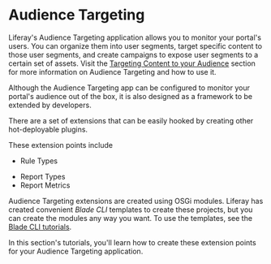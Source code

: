 # Audience Targeting [](id=audience-targeting)

Liferay's Audience Targeting application allows you to monitor your portal's
users. You can organize them into user segments, target specific content to
those user segments, and create campaigns to expose user segments to a certain
set of assets. Visit the
[Targeting Content to your Audience](/discover/portal/-/knowledge_base/7-0/targeting-content-to-your-audience)
section for more information on Audience Targeting and how to use it.

Although the Audience Targeting app can be configured to monitor your portal's
audience out of the box, it is also designed as a framework to be extended by
developers.

There are a set of extensions that can be easily hooked by creating other
hot-deployable plugins. 

These extension points include

* Rule Types
<!-- * Rules Engine -->
* Report Types
* Report Metrics

Audience Targeting extensions are created using OSGi modules. Liferay has
created convenient *Blade CLI* templates to create these projects, but you can
create the modules any way you want. To use the templates, see the
[Blade CLI tutorials](/develop/tutorials/-/knowledge_base/7-0/blade-cli).

In this section's tutorials, you'll learn how to create these extension points
for your Audience Targeting application.
